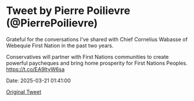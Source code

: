 # Tweet by Pierre Poilievre (@PierrePoilievre)

Grateful for the conversations I've shared with Chief Cornelius Wabasse of Webequie First Nation in the past two years. 

Conservatives will partner with First Nations communities to create powerful paycheques and bring home prosperity for First Nations Peoples. https://t.co/EA9ItyW6sa

Date: 2025-03-21 01:41:00

[Original Tweet](https://x.com/PierrePoilievre/status/1902898202631868648)
